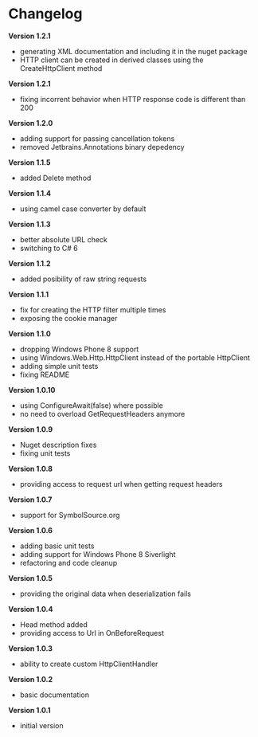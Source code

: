 Changelog
============================

**Version 1.2.1**

- generating XML documentation and including it in the nuget package
- HTTP client can be created in derived classes using the CreateHttpClient method

**Version 1.2.1**

- fixing incorrent behavior when HTTP response code is different than 200

**Version 1.2.0**

- adding support for passing cancellation tokens
- removed Jetbrains.Annotations binary depedency

**Version 1.1.5**

- added Delete<T> method

**Version 1.1.4**

- using camel case converter by default

**Version 1.1.3**

- better absolute URL check
- switching to C# 6

**Version 1.1.2**

- added posibility of raw string requests

**Version 1.1.1**

- fix for creating the HTTP filter multiple times
- exposing the cookie manager

**Version 1.1.0**

- dropping Windows Phone 8 support
- using Windows.Web.Http.HttpClient instead of the portable HttpClient
- adding simple unit tests
- fixing README

**Version 1.0.10**

- using ConfigureAwait(false) where possible
- no need to overload GetRequestHeaders anymore

**Version 1.0.9**

- Nuget description fixes
- fixing unit tests

**Version 1.0.8**

- providing access to request url when getting request headers

**Version 1.0.7**

- support for SymbolSource.org

**Version 1.0.6**

- adding basic unit tests
- adding support for Windows Phone 8 Siverlight
- refactoring and code cleanup

**Version 1.0.5**

- providing the original data when deserialization fails

**Version 1.0.4**

- Head method added
- providing access to Url in OnBeforeRequest

**Version 1.0.3**

- ability to create custom HttpClientHandler

**Version 1.0.2**

- basic documentation

**Version 1.0.1**

- initial version
